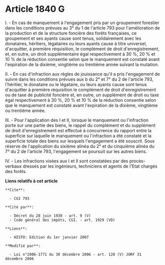 # Article 1840 G

I. - En cas de manquement à l'engagement pris par un groupement forestier dans les conditions prévues au 3° du 1 de l'article
793 pour l'amélioration de la production et de la structure foncière des forêts françaises, ce groupement et ses ayants cause
sont tenus, solidairement avec les donataires, héritiers, légataires ou leurs ayants cause à titre universel, d'acquitter, à
première réquisition, le complément de droit d'enregistrement, et, en outre, un droit supplémentaire égal respectivement à 30
%, 20 % et 10 % de la réduction consentie selon que le manquement est constaté avant l'expiration de la dixième, vingtième ou
trentième année suivant la mutation.

II. - En cas d'infraction aux règles de jouissance qu'il a pris l'engagement de suivre dans les conditions prévues aux b du
2° et 7°  du 2 de l'article 793, l'héritier, le donataire ou le légataire, ou leurs ayants cause sont tenus d'acquitter à
première réquisition le complément de droit d'enregistrement ou de taxe de publicité foncière et, en outre, un supplément de
droit ou taxe égal respectivement à 30 %, 20 % et 10 % de la réduction consentie selon que le manquement est constaté avant
l'expiration de la dixième, vingtième ou trentième année.

III. - Pour l'application des I et II, lorsque le manquement ou l'infraction porte sur une partie des biens, le rappel du
complément et du supplément de droit d'enregistrement est effectué à concurrence du rapport entre la superficie sur laquelle
le manquement ou l'infraction a été constaté et la superficie totale des biens sur lesquels l'engagement a été souscrit. Sous
réserve de l'application du sixième alinéa du 2° et du cinquième alinéa du 7° du 2 de l'article 793, l'engagement se poursuit
sur les autres biens.

IV. - Les infractions visées aux I et II sont constatées par des procès-verbaux dressés par les ingénieurs, techniciens et
agents de l'Etat chargés des forêts.

**Liens relatifs à cet article**

	**Cite**:

	  - CGI 793

	**Cité par**:

	  - Décret du 28 juin 1930 - art. 9 (V)
	  - Code général des impôts, CGI. - art. 1929 (VD)

	**Liens**:

	  - HISTO: Edition du 1er janvier 2007

	**Modifié par**:

	  - Loi n°2006-1771 du 30 décembre 2006 - art. 128 (V) JORF 31 décembre 2006
